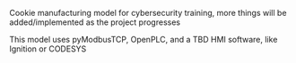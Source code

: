 Cookie manufacturing model for cybersecurity training, more things will be added/implemented as the project progresses

This model uses pyModbusTCP, OpenPLC, and a TBD HMI software, like Ignition or CODESYS
